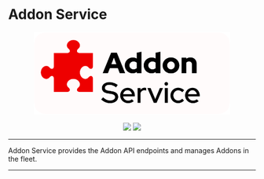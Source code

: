 # Addon Service

<p align="center">
	<img src="docs/logo/addon-service-github.png" width=400px>
</p>

<p align="center">
	<img src="https://img.shields.io/github/license/mt-sre/addon-service"/>
	<img src="https://img.shields.io/badge/Coolness%20Factor-Over%209000!-blue"/>
</p>

---

Addon Service provides the Addon API endpoints and manages Addons in the fleet.

---

